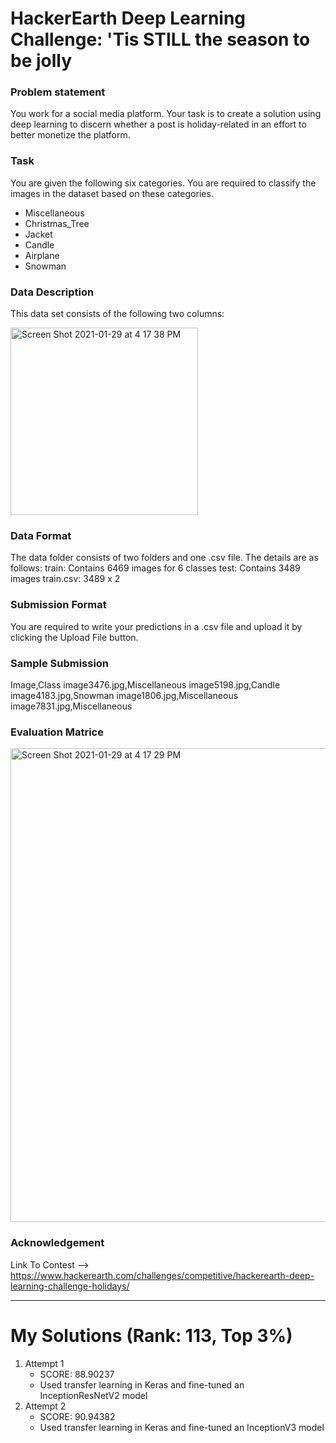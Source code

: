 # HackerEarth Deep Learning Challenge: 'Tis STILL the season to be jolly

### Problem statement
You work for a social media platform. Your task is to create a solution using deep learning to discern whether a post is holiday-related in an effort to better monetize the platform.

### Task
You are given the following six categories. You are required to classify the images in the dataset based on these categories.
 - Miscellaneous
 - Christmas_Tree
 - Jacket
 - Candle
 - Airplane
 - Snowman
 
### Data Description
This data set consists of the following two columns:

<img width="300" alt="Screen Shot 2021-01-29 at 4 17 38 PM" src="https://user-images.githubusercontent.com/53478586/106265802-9367f680-624d-11eb-915a-12fe437fe1a5.png">

### Data Format
The data folder consists of two folders and one .csv file. The details are as follows:
train: Contains 6469 images for 6 classes
test: Contains 3489 images
train.csv: 3489 x 2

### Submission Format
You are required to write your predictions in a .csv file and upload it by clicking the Upload File button.

### Sample Submission
Image,Class
image3476.jpg,Miscellaneous
image5198.jpg,Candle
image4183.jpg,Snowman
image1806.jpg,Miscellaneous
image7831.jpg,Miscellaneous

### Evaluation Matrice
<img width="758" alt="Screen Shot 2021-01-29 at 4 17 29 PM" src="https://user-images.githubusercontent.com/53478586/106265819-97941400-624d-11eb-879a-0577769b3517.png">
 
### Acknowledgement
Link To Contest --> https://www.hackerearth.com/challenges/competitive/hackerearth-deep-learning-challenge-holidays/

---
# My Solutions (Rank: 113, Top 3%)
1.  Attempt 1
    - SCORE: 88.90237
    - Used transfer learning in Keras and fine-tuned an InceptionResNetV2 model
2. Attempt 2
    - SCORE: 90.94382
    - Used transfer learning in Keras and fine-tuned an InceptionV3 model
